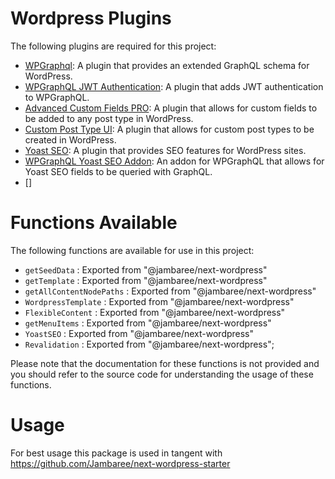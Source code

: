 # Wordpress Plugins

The following plugins are required for this project:

- [WPGraphql](https://wordpress.org/plugins/wp-graphql/): A plugin that provides an extended GraphQL schema for WordPress.
- [WPGraphQL JWT Authentication](https://github.com/wp-graphql/wp-graphql-jwt-authentication): A plugin that adds JWT authentication to WPGraphQL.
- [Advanced Custom Fields PRO](https://www.advancedcustomfields.com/pro/): A plugin that allows for custom fields to be added to any post type in WordPress.
- [Custom Post Type UI](https://wordpress.org/plugins/custom-post-type-ui/): A plugin that allows for custom post types to be created in WordPress.
- [Yoast SEO](https://wordpress.org/plugins/wordpress-seo/): A plugin that provides SEO features for WordPress sites.
- [WPGraphQL Yoast SEO Addon](https://wordpress.org/plugins/add-wpgraphql-seo/): An addon for WPGraphQL that allows for Yoast SEO fields to be queried with GraphQL.
- []

# Functions Available

The following functions are available for use in this project:

- `getSeedData` : Exported from "@jambaree/next-wordpress"
- `getTemplate` : Exported from "@jambaree/next-wordpress"
- `getAllContentNodePaths` : Exported from "@jambaree/next-wordpress"
- `WordpressTemplate` : Exported from "@jambaree/next-wordpress"
- `FlexibleContent` : Exported from "@jambaree/next-wordpress"
- `getMenuItems` : Exported from "@jambaree/next-wordpress"
- `YoastSEO` : Exported from "@jambaree/next-wordpress"
- `Revalidation` : Exported from "@jambaree/next-wordpress";

Please note that the documentation for these functions is not provided and you should refer to the source code for understanding the usage of these functions.

# Usage

For best usage this package is used in tangent with https://github.com/Jambaree/next-wordpress-starter

